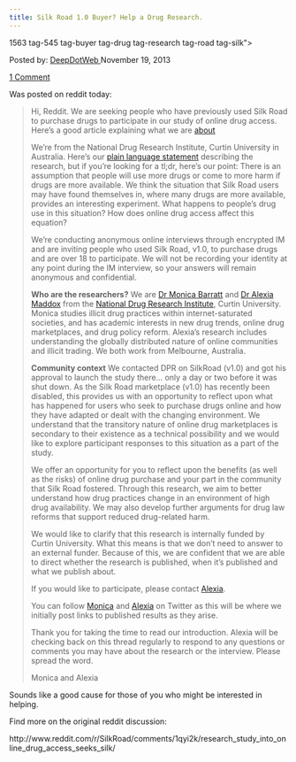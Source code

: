 ```yaml
---
title: Silk Road 1.0 Buyer? Help a Drug Research.
---
```

1563  tag-545 tag-buyer tag-drug tag-research tag-road tag-silk">

<span>Posted by: <a href="https://www.deepdotweb.com/author/admin/" title="">DeepDotWeb </a></span>
<span>November 19, 2013</span>

<span><a href="https://www.deepdotweb.com/2013/11/19/silk-road-1-0-buyer-help-a-drug-research/#comments">1 Comment</a></span>


<p>Was posted on reddit today:</p>
<div>
<div>
<blockquote><p>Hi, Reddit. We are seeking people who have previously used Silk Road to purchase drugs to participate in our study of online drug access. Here’s a good article explaining what we are <a href="http://allthingsvice.com/2013/11/16/silk-road-users-wanted-for-research-project/">about</a></p>
<p>We’re from the National Drug Research Institute, Curtin University in Australia. Here’s our <a href="http://ndri.curtin.edu.au/research/silkroad/index.cfm">plain language statement</a> describing the research, but if you’re looking for a tl;dr, here’s our point: There is an assumption that people will use more drugs or come to more harm if drugs are more available. We think the situation that Silk Road users may have found themselves in, where many drugs are more available, provides an interesting experiment. What happens to people’s drug use in this situation? How does online drug access affect this equation?</p>
<p>We’re conducting anonymous online interviews through encrypted IM and are inviting people who used Silk Road, v1.0, to purchase drugs and are over 18 to participate. We will not be recording your identity at any point during the IM interview, so your answers will remain anonymous and confidential.</p>
<p><strong>Who are the researchers?</strong> We are <a href="http://db.ndri.curtin.edu.au/staff/staff.asp?persid=650">Dr Monica Barratt</a> and <a href="http://db.ndri.curtin.edu.au/staff/staff.asp?persid=2237&amp;typeid=2">Dr Alexia Maddox</a> from the <a href="http://ndri.curtin.edu.au/index.cfm">National Drug Research Institute</a>, Curtin University. Monica studies illicit drug practices within internet-saturated societies, and has academic interests in new drug trends, online drug marketplaces, and drug policy reform. Alexia’s research includes understanding the globally distributed nature of online communities and illicit trading. We both work from Melbourne, Australia.</p>
<p><strong>Community context</strong> We contacted DPR on SilkRoad (v1.0) and got his approval to launch the study there… only a day or two before it was shut down. As the Silk Road marketplace (v1.0) has recently been disabled, this provides us with an opportunity to reflect upon what has happened for users who seek to purchase drugs online and how they have adapted or dealt with the changing environment. We understand that the transitory nature of online drug marketplaces is secondary to their existence as a technical possibility and we would like to explore participant responses to this situation as a part of the study.</p>
<p>We offer an opportunity for you to reflect upon the benefits (as well as the risks) of online drug purchase and your part in the community that Silk Road fostered. Through this research, we aim to better understand how drug practices change in an environment of high drug availability. We may also develop further arguments for drug law reforms that support reduced drug-related harm.</p>
<p>We would like to clarify that this research is internally funded by Curtin University. What this means is that we don’t need to answer to an external funder. Because of this, we are confident that we are able to direct whether the research is published, when it’s published and what we publish about.</p>
<p>If you would like to participate, please contact <a href="http://db.ndri.curtin.edu.au/staff/staff.asp?persid=2237&amp;typeid=2">Alexia</a>.</p>
<p>You can follow <a href="https://twitter.com/monicabarratt">Monica</a> and <a href="https://twitter.com/alexiamadd">Alexia</a> on Twitter as this will be where we initially post links to published results as they arise.</p>
<p>Thank you for taking the time to read our introduction. Alexia will be checking back on this thread regularly to respond to any questions or comments you may have about the research or the interview. Please spread the word.</p>
<p>Monica and Alexia</p></blockquote>
<p>Sounds like a good cause for those of you who might be interested in helping.</p>
<p>Find more on the original reddit discussion:</p>
<p>http://www.reddit.com/r/SilkRoad/comments/1qyi2k/research_study_into_online_drug_access_seeks_silk/</p>
</div>
</div>
</div>
<span style="display:none"><a href="https://www.deepdotweb.com/tag/10/" rel="tag">10</a> <a href="https://www.deepdotweb.com/tag/buyer/" rel="tag">buyer</a>  <a href="https://www.deepdotweb.com/tag/research/" rel="tag">research</a> 
Updated: 2013-11-19